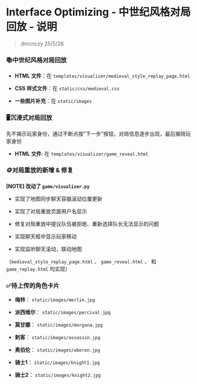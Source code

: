 # Interface Optimizing - 中世纪风格对局回放 - 说明

> dmcnczy 25/5/26

### 📚中世纪风格对局回放

- **HTML 文件**：在 `templates/visualizer/medieval_style_replay_page.html`

- **CSS 样式文件**：在 `static/css/medieval.css`

- **一些图片补充**：在 `static/images`

### 🖥沉浸式对局回放

先不揭示玩家身份，通过不断点按“下一步”按钮，对局信息逐步出现，最后揭晓玩家身份

- **HTML 文件**: 在 `templates/visualizer/game_reveal.html`

### 🪙对局重放的新增 & 修复

**\[NOTE\] 改动了 `game/visualizer.py`**

- 实现了地图同步聊天容器滚动位置更新

- 实现了对局重放页面用户名显示

- 修复对局重放中提议队伍被拒绝、重新选择队长无法显示的问题

- 实现聊天框中显示玩家移动

- 实现监听聊天滚动，联动地图

（`medieval_style_replay_page.html` 、 `game_reveal.html` 、 和 `game_replay.html` 均实现）

### ✅待上传的角色卡片

- **梅林**： `static/images/merlin.jpg`

- **派西维尔**： `static/images/percival.jpg`

- **莫甘娜**： `static/images/morgana.jpg`

- **刺客**： `static/images/assassin.jpg`

- **奥伯伦**： `static/images/oberon.jpg`

- **骑士1**： `static/images/knight1.jpg`

- **骑士2**： `static/images/knight2.jpg`
